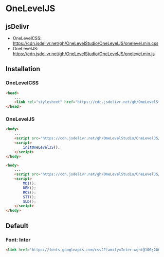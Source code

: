 # OneLevelJS

## jsDelivr
* OneLevelCSS: https://cdn.jsdelivr.net/gh/OneLevelStudio/OneLevelJS/onelevel.min.css
* OneLevelJS: https://cdn.jsdelivr.net/gh/OneLevelStudio/OneLevelJS/onelevel.min.js

## Installation
### OneLevelCSS
```html
<head>
    ...
    <link rel="stylesheet" href="https://cdn.jsdelivr.net/gh/OneLevelStudio/OneLevelJS/onelevel.min.css">
</head>
```
### OneLevelJS
```html
<body>
    ...
    <script src="https://cdn.jsdelivr.net/gh/OneLevelStudio/OneLevelJS/onelevel.min.js"></script>
    <script>
        initOneLevelJS();
    </script>
</body>
```
```html
<body>
    ...
    <script src="https://cdn.jsdelivr.net/gh/OneLevelStudio/OneLevelJS/onelevel.min.js"></script>
    <script>
        MDI();
        DRK();
        ROS();
        STT();
        SLD();
    </script>
</body>
```

## Default
### Font: Inter
```html
<link href="https://fonts.googleapis.com/css2?family=Inter:wght@100;200;300;400;500;600;700;800;900&display=swap" rel="stylesheet">
```

